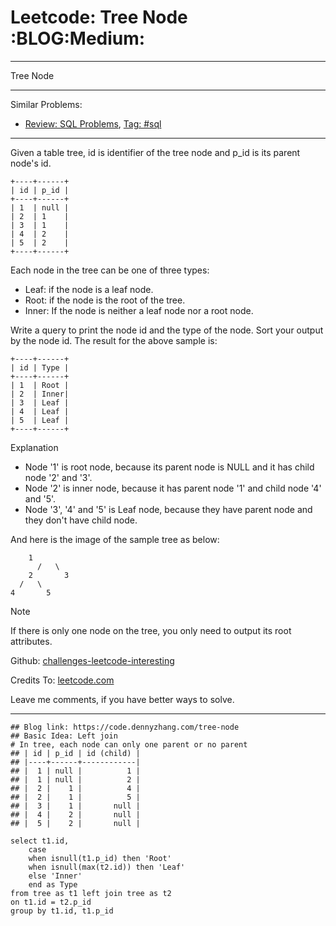 
# Leetcode: Tree Node     :BLOG:Medium:

---

Tree Node  

---

Similar Problems:  

-   [Review: SQL Problems](https://code.dennyzhang.com/review-sql), [Tag: #sql](https://code.dennyzhang.com/tag/sql)

---

Given a table tree, id is identifier of the tree node and p\_id is its parent node's id.  

    +----+------+
    | id | p_id |
    +----+------+
    | 1  | null |
    | 2  | 1    |
    | 3  | 1    |
    | 4  | 2    |
    | 5  | 2    |
    +----+------+

Each node in the tree can be one of three types:  

-   Leaf: if the node is a leaf node.
-   Root: if the node is the root of the tree.
-   Inner: If the node is neither a leaf node nor a root node.

Write a query to print the node id and the type of the node. Sort your output by the node id. The result for the above sample is:  

    +----+------+
    | id | Type |
    +----+------+
    | 1  | Root |
    | 2  | Inner|
    | 3  | Leaf |
    | 4  | Leaf |
    | 5  | Leaf |
    +----+------+

Explanation  

-   Node '1' is root node, because its parent node is NULL and it has child node '2' and '3'.
-   Node '2' is inner node, because it has parent node '1' and child node '4' and '5'.
-   Node '3', '4' and '5' is Leaf node, because they have parent node and they don't have child node.

And here is the image of the sample tree as below:  

    	1
          /   \
        2       3
      /   \
    4       5

Note  

If there is only one node on the tree, you only need to output its root attributes.  

Github: [challenges-leetcode-interesting](https://github.com/DennyZhang/challenges-leetcode-interesting/tree/master/tree-node)  

Credits To: [leetcode.com](https://leetcode.com/problems/tree-node/description/)  

Leave me comments, if you have better ways to solve.  

---

    ## Blog link: https://code.dennyzhang.com/tree-node
    ## Basic Idea: Left join
    # In tree, each node can only one parent or no parent
    ## | id | p_id | id (child) |
    ## |----+------+------------|
    ## |  1 | null |          1 |
    ## |  1 | null |          2 |
    ## |  2 |    1 |          4 |
    ## |  2 |    1 |          5 |
    ## |  3 |    1 |       null |
    ## |  4 |    2 |       null |
    ## |  5 |    2 |       null |
    
    select t1.id, 
        case
    	when isnull(t1.p_id) then 'Root'
    	when isnull(max(t2.id)) then 'Leaf'
    	else 'Inner'
        end as Type
    from tree as t1 left join tree as t2
    on t1.id = t2.p_id
    group by t1.id, t1.p_id

